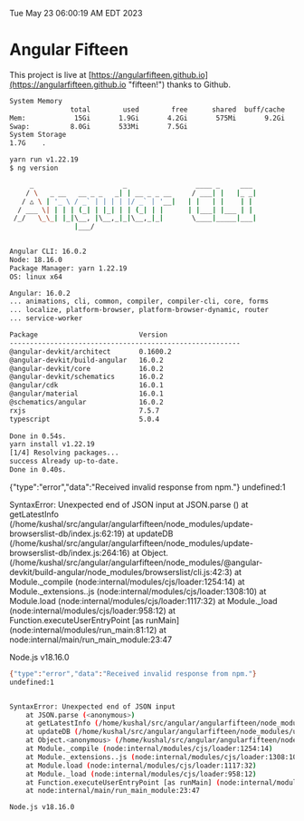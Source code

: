 Tue May 23 06:00:19 AM EDT 2023

# Angular Fifteen


This project is live at [https://angularfifteen.github.io](https://angularfifteen.github.io "fifteen!") thanks to Github.

```bash
System Memory
               total        used        free      shared  buff/cache   available
Mem:            15Gi       1.9Gi       4.2Gi       575Mi       9.2Gi        12Gi
Swap:          8.0Gi       533Mi       7.5Gi
System Storage
1.7G	.
```
```bash
yarn run v1.22.19
$ ng version

     _                      _                 ____ _     ___
    / \   _ __   __ _ _   _| | __ _ _ __     / ___| |   |_ _|
   / △ \ | '_ \ / _` | | | | |/ _` | '__|   | |   | |    | |
  / ___ \| | | | (_| | |_| | | (_| | |      | |___| |___ | |
 /_/   \_\_| |_|\__, |\__,_|_|\__,_|_|       \____|_____|___|
                |___/
    

Angular CLI: 16.0.2
Node: 18.16.0
Package Manager: yarn 1.22.19
OS: linux x64

Angular: 16.0.2
... animations, cli, common, compiler, compiler-cli, core, forms
... localize, platform-browser, platform-browser-dynamic, router
... service-worker

Package                         Version
---------------------------------------------------------
@angular-devkit/architect       0.1600.2
@angular-devkit/build-angular   16.0.2
@angular-devkit/core            16.0.2
@angular-devkit/schematics      16.0.2
@angular/cdk                    16.0.1
@angular/material               16.0.1
@schematics/angular             16.0.2
rxjs                            7.5.7
typescript                      5.0.4
    
Done in 0.54s.
yarn install v1.22.19
[1/4] Resolving packages...
success Already up-to-date.
Done in 0.40s.
```
{"type":"error","data":"Received invalid response from npm."}
undefined:1


SyntaxError: Unexpected end of JSON input
    at JSON.parse (<anonymous>)
    at getLatestInfo (/home/kushal/src/angular/angularfifteen/node_modules/update-browserslist-db/index.js:62:19)
    at updateDB (/home/kushal/src/angular/angularfifteen/node_modules/update-browserslist-db/index.js:264:16)
    at Object.<anonymous> (/home/kushal/src/angular/angularfifteen/node_modules/@angular-devkit/build-angular/node_modules/browserslist/cli.js:42:3)
    at Module._compile (node:internal/modules/cjs/loader:1254:14)
    at Module._extensions..js (node:internal/modules/cjs/loader:1308:10)
    at Module.load (node:internal/modules/cjs/loader:1117:32)
    at Module._load (node:internal/modules/cjs/loader:958:12)
    at Function.executeUserEntryPoint [as runMain] (node:internal/modules/run_main:81:12)
    at node:internal/main/run_main_module:23:47

Node.js v18.16.0
```bash
{"type":"error","data":"Received invalid response from npm."}
undefined:1


SyntaxError: Unexpected end of JSON input
    at JSON.parse (<anonymous>)
    at getLatestInfo (/home/kushal/src/angular/angularfifteen/node_modules/update-browserslist-db/index.js:62:19)
    at updateDB (/home/kushal/src/angular/angularfifteen/node_modules/update-browserslist-db/index.js:264:16)
    at Object.<anonymous> (/home/kushal/src/angular/angularfifteen/node_modules/@angular-devkit/build-angular/node_modules/browserslist/cli.js:42:3)
    at Module._compile (node:internal/modules/cjs/loader:1254:14)
    at Module._extensions..js (node:internal/modules/cjs/loader:1308:10)
    at Module.load (node:internal/modules/cjs/loader:1117:32)
    at Module._load (node:internal/modules/cjs/loader:958:12)
    at Function.executeUserEntryPoint [as runMain] (node:internal/modules/run_main:81:12)
    at node:internal/main/run_main_module:23:47

Node.js v18.16.0
```
```bash
